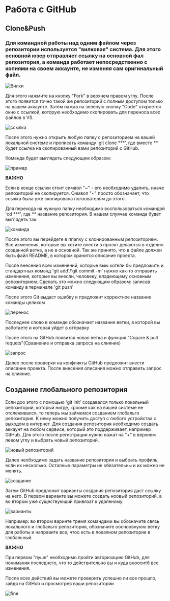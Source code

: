 # Работа с GitHub

## Clone&Push

### Для командной работы над одним файлом через репозитории используется "вилковая" система. Для этого основной юзер отправляет ссылку на основной фал репозитория, а команда работает непосредственно с копиями на своем аккаунте, не изменяя сам оригинальный файл. 
![Вилки](вилки.png)

Для этого нажмите на кнопку "Fork" в верхнем правом углу. После этого появится точно такой же репозиторий с полным доступом только на вашем аккаунте. Затем нажав на зеленую кнопку "Code" откроется окно с ссылкой, которую необходимо скопировать для переноса всех файлов в VS. 

![ссылка](копирование.png)

После этого нужно открыть любую папку с репозиторием на вашей локальной системе и прописать команду 'git clone ***', где вместо ** будет ссылка на скопированный вами репозиторий с GitHub. 

Команда будет выглядеть следующим образом:

![пример](пример.png)

**ВАЖНО** 

Если в конце ссылки стоит символ "~" - его необходимо удалить, иначе репозиторий не скопируется. Символ "~" просто обозначает, что ссылка была уже скопирована ползователям до этого. 

Для перехода на нужную папку необходимо воспользоваться командой 'cd ***', где ** название репозитория. В нашем слуячае команда будет выглядеть так:

![команда](название.png)

После этого вы перейдете в ппапку с клонированным репозиторием. Все изменения, которые вы хотите внести в проэкт делаются в отделно созданной ветке, а не в основной. Так же принято, что в файле должен быть файл README, в котором хранится описание проекта.

После внесения всех изменений, которые выы хотели бы предложить и стандартных команд 'git add'/'git commit -m' нужно как-то отправить изменения, которые вы внесли, человеку, владеющему основным репозиторием. Сделать это можно следующим образом: записав команду в терминале 'git push'

После этого Git выдаст ошибку и предложит корректное название команды целиком

![перенос](push.png)

Последнее слово в команде обозначает название ветки, в которой вы работаете и которая уйдет в отправку

После этого на GitHub появится новая ветка и функция "Copare & pull requets"(Сравнение и отправка запроса на слияние)

![запрос](запрос.png)

Далее после проверки на конфликты GitHub предложит внести описание проекта. После внесения описания можно отправить запрос на слияние.


## Создание глобального репозитория

Если доо этого с помощью 'git init' создавался только локальный репозиторий, который нигде, крооме как на вашей системе не отслеживался, то теперь мы займемся созданием глобальго репозитория. К нему можно получить доступ с любого устройства с выходом в интернет. Для создания репозитория необходимо создать аккаунт на любом сервисе, который это поддерживает, например GitHub. Для этого после регистрации нужно нажат на "+" в верхнем левом углу и выбрать новый репозиторий.

![новый репозиторий](нр.png)

Далее необходимо задать название репозитория и выбрать профиль, если их несколько. Осталные параметры не обязательны и их можно не менять.

![создание](создание.png)

Затем GitHub предложит варианты создания репозитория даст ссылку на него. В первом варианте вы можете создать ноовый репозиторий, а во втором уже существующий привязат к удаленому.

![варианты](варианты.png)

Например: во втором варинте тремя командами вы обозначите связь локального и глобальго репозитория, обозначите оосноовнуюю ветку для работы и направите все, чтоо есть в локалном репозиторие в глобальный.

**ВАЖНО**

При первом "пуше" необходимо пройти авторизацию GitHub, для понимания последнего, что то действительно вы и куда внооситб все изменения.

После всех действий вы можете проверить успешно ли все прошло, зайдя на GitHub и просмотрев ваши репозитории

![fine](успех.png)